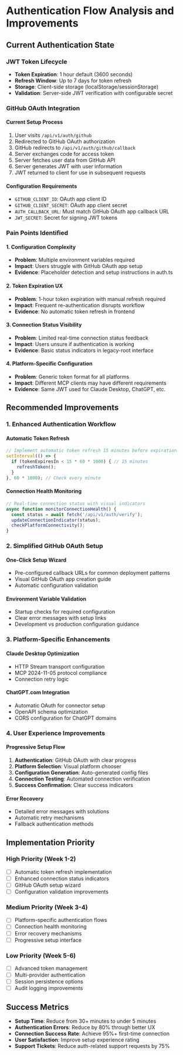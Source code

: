 # Authentication Flow Analysis and Improvements

## Current Authentication State

### JWT Token Lifecycle
- **Token Expiration**: 1 hour default (3600 seconds)
- **Refresh Window**: Up to 7 days for token refresh
- **Storage**: Client-side storage (localStorage/sessionStorage)
- **Validation**: Server-side JWT verification with configurable secret

### GitHub OAuth Integration

#### Current Setup Process
1. User visits `/api/v1/auth/github`
2. Redirected to GitHub OAuth authorization
3. GitHub redirects to `/api/v1/auth/github/callback`
4. Server exchanges code for access token
5. Server fetches user data from GitHub API
6. Server generates JWT with user information
7. JWT returned to client for use in subsequent requests

#### Configuration Requirements
- `GITHUB_CLIENT_ID`: OAuth app client ID
- `GITHUB_CLIENT_SECRET`: OAuth app client secret  
- `AUTH_CALLBACK_URL`: Must match GitHub OAuth app callback URL
- `JWT_SECRET`: Secret for signing JWT tokens

### Pain Points Identified

#### 1. Configuration Complexity
- **Problem**: Multiple environment variables required
- **Impact**: Users struggle with GitHub OAuth app setup
- **Evidence**: Placeholder detection and setup instructions in auth.ts

#### 2. Token Expiration UX
- **Problem**: 1-hour token expiration with manual refresh required
- **Impact**: Frequent re-authentication disrupts workflow
- **Evidence**: No automatic token refresh in frontend

#### 3. Connection Status Visibility
- **Problem**: Limited real-time connection status feedback
- **Impact**: Users unsure if authentication is working
- **Evidence**: Basic status indicators in legacy-root interface

#### 4. Platform-Specific Configuration
- **Problem**: Generic token format for all platforms
- **Impact**: Different MCP clients may have different requirements
- **Evidence**: Same JWT used for Claude Desktop, ChatGPT, etc.

## Recommended Improvements

### 1. Enhanced Authentication Workflow

#### Automatic Token Refresh
```javascript
// Implement automatic token refresh 15 minutes before expiration
setInterval(() => {
  if (tokenExpiresIn < 15 * 60 * 1000) { // 15 minutes
    refreshToken();
  }
}, 60 * 1000); // Check every minute
```

#### Connection Health Monitoring
```javascript
// Real-time connection status with visual indicators
async function monitorConnectionHealth() {
  const status = await fetch('/api/v1/auth/verify');
  updateConnectionIndicator(status);
  checkPlatformConnectivity();
}
```

### 2. Simplified GitHub OAuth Setup

#### One-Click Setup Wizard
- Pre-configured callback URLs for common deployment patterns
- Visual GitHub OAuth app creation guide
- Automatic configuration validation

#### Environment Variable Validation
- Startup checks for required configuration
- Clear error messages with setup links
- Development vs production configuration guidance

### 3. Platform-Specific Enhancements

#### Claude Desktop Optimization
- HTTP Stream transport configuration
- MCP 2024-11-05 protocol compliance
- Connection retry logic

#### ChatGPT.com Integration
- Automatic OAuth for connector setup
- OpenAPI schema optimization
- CORS configuration for ChatGPT domains

### 4. User Experience Improvements

#### Progressive Setup Flow
1. **Authentication**: GitHub OAuth with clear progress
2. **Platform Selection**: Visual platform chooser
3. **Configuration Generation**: Auto-generated config files
4. **Connection Testing**: Automated connection verification
5. **Success Confirmation**: Clear success indicators

#### Error Recovery
- Detailed error messages with solutions
- Automatic retry mechanisms
- Fallback authentication methods

## Implementation Priority

### High Priority (Week 1-2)
- [ ] Automatic token refresh implementation
- [ ] Enhanced connection status indicators
- [ ] GitHub OAuth setup wizard
- [ ] Configuration validation improvements

### Medium Priority (Week 3-4) 
- [ ] Platform-specific authentication flows
- [ ] Connection health monitoring
- [ ] Error recovery mechanisms
- [ ] Progressive setup interface

### Low Priority (Week 5-6)
- [ ] Advanced token management
- [ ] Multi-provider authentication
- [ ] Session persistence options
- [ ] Audit logging improvements

## Success Metrics

- **Setup Time**: Reduce from 30+ minutes to under 5 minutes
- **Authentication Errors**: Reduce by 80% through better UX
- **Connection Success Rate**: Achieve 95%+ first-time connection
- **User Satisfaction**: Improve setup experience rating
- **Support Tickets**: Reduce auth-related support requests by 75%